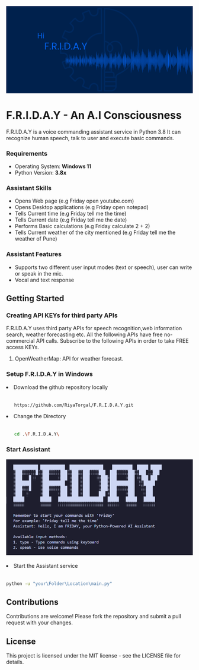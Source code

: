<div align="center">
  <img src="https://github.com/RiyaTorgal/F.R.I.D.A.Y/blob/main/img/FRIDAY.png" />
</div>
<h1>F.R.I.D.A.Y - An A.I Consciousness</h1>
<p>F.R.I.D.A.Y is a voice commanding assistant service in Python 3.8 It can recognize human speech, talk to user and execute basic commands.</p>
<h3>Requirements</h3>
<ul>
  <li>Operating System: <b>Windows 11</b></li>
  <li>Python Version: <b>3.8x</b></li>
</ul>
<h3>Assistant Skills</h3>
<ul>
  <li>Opens Web page (e.g Friday open youtube.com)</li>
  <li>Opens Desktop applications (e.g Friday open notepad)</li>
  <li>Tells Current time (e.g Friday tell me the time)</li>
  <li>Tells Current date (e.g Friday tell me the date)</li>
  <li>Performs Basic calculations (e.g Friday calculate 2 + 2)</li>
  <li>Tells Current weather of the city mentioned (e.g Friday tell me the weather of Pune)</li>
</ul>
<h3>Assistant Features</h3>
<ul>
  <li>Supports two different user input modes (text or speech), user can write or speak in the mic.</li>
  <li>Vocal and text response</li>
<!--   <li></li>
  <li></li>
  <li></li>
  <li></li> -->
</ul>
<h2>Getting Started</h2>
<h3>Creating API KEYs for third party APIs</h3>
<p>F.R.I.D.A.Y uses third party APIs for speech recognition,web information search, weather forecasting etc. All the following APIs have free no-commercial API calls. Subscribe to the following APIs in order to take FREE access KEYs.</p>
<ol>
  <li>OpenWeatherMap: API for weather forecast.</li>
</ol>

<h3>Setup F.R.I.D.A.Y in Windows</h3>
<li>Download the github repository locally</li>
<br>

```bash
   https://github.com/RiyaTorgal/F.R.I.D.A.Y.git
```
<li>Change the Directory</li>
<br>

```bash
   cd .\F.R.I.D.A.Y\
```
<h3>Start Assistant</h3>
<div>
  <img src="https://github.com/RiyaTorgal/F.R.I.D.A.Y/blob/main/img/FRIDAY_Output.png" width="800" />
</div>
<br>
<li>Start the Assistant service</li>
<br>

   ```bash
   python -u "your\Folder\Location\main.py"
```

## Contributions
Contributions are welcome! Please fork the repository and submit a pull request with your changes.

## License
This project is licensed under the MIT license - see the LICENSE file for details.
